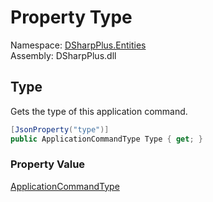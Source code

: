 # Property Type

Namespace: [DSharpPlus.Entities](DSharpPlus.Entities.md)  
Assembly: DSharpPlus.dll

## <a id="DSharpPlus_Entities_DiscordApplicationCommand_Type"></a>Type

Gets the type of this application command.

```csharp
[JsonProperty("type")]
public ApplicationCommandType Type { get; }
```

### Property Value

[ApplicationCommandType](DSharpPlus.ApplicationCommandType.md)

